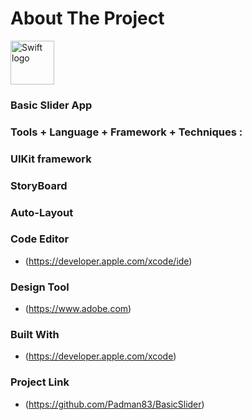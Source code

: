 # About The Project 

<img src="https://swift.org/assets/images/swift.svg" alt="Swift logo" height="70" >

### Basic Slider App



### Tools + Language + Framework + Techniques :

### UIKit framework

### StoryBoard

### Auto-Layout

### Code Editor

* (https://developer.apple.com/xcode/ide)


### Design Tool

* (https://www.adobe.com)


### Built With

* (https://developer.apple.com/xcode)


### Project Link

* (https://github.com/Padman83/BasicSlider)
